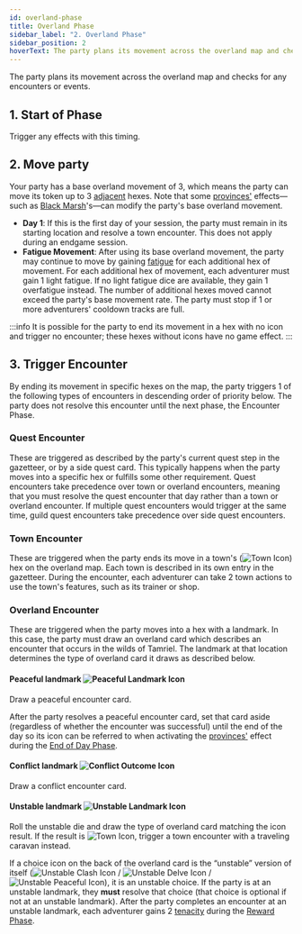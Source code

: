 ```yaml
---
id: overland-phase
title: Overland Phase
sidebar_label: "2. Overland Phase"
sidebar_position: 2
hoverText: The party plans its movement across the overland map and checks for any encounters or events.
---
```


The party plans its movement across the overland map and checks for any encounters or events.

## 1. Start of Phase 

Trigger any effects with this timing.

## 2. Move party
Your party has a base overland movement of 3, which means the party can move its token up to 3 [adjacent](/docs/all/glossary/adjacent) hexes. Note that some [provinces'](/docs/category/provinces) effects—such as [Black Marsh](/docs/all/provinces/black-marsh)'s—can modify the party's base overland movement.

- **Day 1**: If this is the first day of your session, the party must remain in its starting location and resolve a town encounter. This does not apply during an endgame session.
- **Fatigue Movement**: After using its base overland movement, the party may continue to move by gaining [fatigue](/docs/all/glossary/fatigue) for each additional hex of movement. For each additional hex of movement, each adventurer must gain 1 light fatigue. If no light fatigue dice are available, they gain 1 overfatigue instead. The number of additional hexes moved cannot exceed the party's base movement rate. The party must stop if 1 or more adventurers' cooldown tracks are full.

:::info
It is possible for the party to end its movement in a hex with no icon and trigger no encounter; these hexes without icons have no game effect.
::: 

## 3. Trigger Encounter
By ending its movement in specific hexes on the map, the party triggers 1 of the following types of encounters in descending order of priority below. The party does not resolve this encounter until the next phase, the Encounter Phase.

### Quest Encounter
These are triggered as described by the party's current quest step in the gazetteer, or by a side quest card. This typically happens when the party moves into a specific hex or fulfills some other requirement. Quest encounters take precedence over town or overland encounters, meaning that you must resolve the quest encounter that day rather than a town or overland encounter. If multiple quest encounters would trigger at the same time, guild quest encounters take precedence over side quest encounters.

### Town Encounter
These are triggered when the party ends its move in a town's (<img src="/icons/town.svg" alt="Town Icon" class="icon-svg" />) hex on the overland map. Each town is described in its own entry in the gazetteer. During the encounter, each adventurer can take 2 town actions to use the town's features, such as its trainer or shop. 

### Overland Encounter
These are triggered when the party moves into a hex with a landmark. In this case, the party must draw an overland card which describes an encounter that occurs in the wilds of Tamriel. The landmark at that location determines the type of overland card it draws as described below.

#### Peaceful landmark <img src="/icons/peaceful.svg" alt="Peaceful Landmark Icon" class="icon-svg" />
Draw a peaceful encounter card.

After the party resolves a peaceful encounter card, set that card aside (regardless of whether the encounter was successful) until the end of the day so its icon can be referred to when activating the [provinces'](/docs/category/provinces) effect during the [End of Day Phase](/docs/all/day/end-of-day-phase). 

#### Conflict landmark <img src="/icons/conflict.svg" alt="Conflict Outcome Icon" class="icon-svg" />
Draw a conflict encounter card.

#### Unstable landmark <img src="/icons/unstable-landmark.svg" alt="Unstable Landmark Icon" class="icon-svg" />
Roll the unstable die and draw the type of overland card matching the icon result. If the result is <img src="/icons/town.svg" alt="Town Icon" class="icon-svg" />, trigger a town encounter with a traveling caravan instead.

If a choice icon on the back of the overland card is the “unstable” version of itself (<img src="/icons/unstable-clash.svg" alt="Unstable Clash Icon"  class="icon-svg" /> / <img src="/icons/unstable-delve.svg" alt="Unstable Delve Icon" class="icon-svg" /> / <img src="/icons/unstable-peaceful.svg" alt="Unstable Peaceful Icon" class="icon-svg" />), it is an unstable choice. If the party is at an unstable landmark, they **must** resolve that choice (that choice is optional if not at an unstable landmark). After the party completes an encounter at an unstable landmark, each adventurer gains 2 [tenacity](/docs/all/glossary/tenacity) during the [Reward Phase](/docs/all/day/reward-phase).
